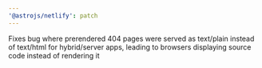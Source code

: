 ```yaml
---
'@astrojs/netlify': patch
---
```


Fixes bug where prerendered 404 pages were served as text/plain instead of text/html for hybrid/server apps, leading to browsers displaying source code instead of rendering it
